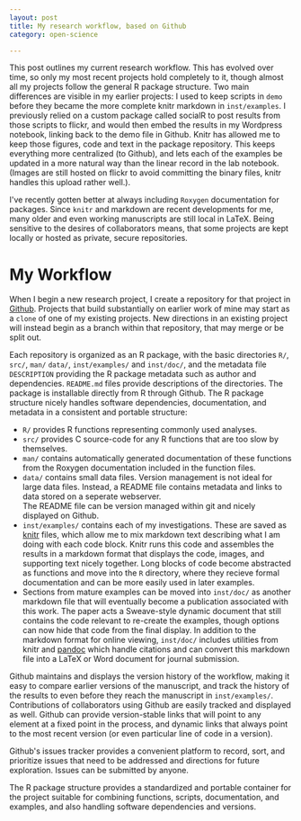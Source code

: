 ```yaml
---
layout: post
title: My research workflow, based on Github
category: open-science

---
```


This post outlines my current research workflow.  This has evolved
over time, so only my most recent projects hold completely to it,
though almost all my projects follow the general R package structure.
Two main differences are visible in my earlier projects: I used to keep
scripts in `demo` before they became the more complete knitr markdown in
`inst/examples`.  I previously relied on a custom package called socialR
to post results from those scripts to flickr, and would then embed the
results in my Wordpress notebook, linking back to the demo file in Github.
Knitr has allowed me to keep those figures, code and text in the package
repository.  This keeps everything more centralized (to Github), and lets
each of the examples be updated in a more natural way than the linear
record in the lab notebook.  (Images are still hosted on flickr to avoid
committing the binary files, knitr handles this upload rather well.).

I've recently gotten better at always including `Roxygen` documentation
for packages.  Since `knitr` and markdown are recent developments for
me, many older and even working manuscripts are still local in LaTeX.
Being sensitive to the desires of collaborators means, that some projects
are kept locally or hosted as private, secure repositories.


My Workflow
===========

When I begin a new research project, I create a repository for that project in [Github](https://github.com/cboettig). 
Projects that build substantially on earlier work of mine may start as a `clone` 
of one of my existing projects. New directions in an existing project will instead
begin as a branch within that repository, that may merge or be split out.  

Each repository is organized as an R package, with the basic directories `R/`, `src/`, `man/`
`data/`, `inst/examples/` and `inst/doc/`, and the metadata file `DESCRIPTION` providing
the R package metadata such as author and dependencies.  `README.md` files provide 
descriptions of the directories.  The package is installable directly from R through
Github.  The R package structure nicely handles software dependencies, documentation, and 
metadata in a consistent and portable structure: 

- `R/` provides R functions representing commonly used analyses. 
- `src/` provides C source-code for any R functions that are too slow by themselves.
- `man/` contains automatically generated documentation of these functions from the 
Roxygen documentation included in the function files. 
- `data/` contains small data files.  Version management is not ideal for large data files.
Instead, a README file contains metadata and links to data stored on a seperate webserver.  
The README file can be version managed within git and nicely displayed on Github.
- `inst/examples/` contains each of my investigations.  These are saved as 
[knitr](http://yihui.name/knitr) files, which allow me to mix markdown text describing
what I am doing with each code block.  Knitr runs this code and assembles
the results in a markdown format that displays the code, images, and supporting text nicely
together. Long blocks of code become abstracted as functions and move into the `R` directory,
where they recieve formal documentation and can be more easily used in later examples. 
- Sections from mature examples can be moved into `inst/doc/` as another markdown file that
will eventually become a publication associated with this work.  The paper acts a Sweave-style
dynamic document that still contains the code relevant to re-create the examples, though options
can now hide that code from the final display. In addition to the markdown format for online
viewing, `inst/doc/` includes utilities from knitr and [pandoc](http://johnmacfarlane.net/pandoc/)
which handle citations and can convert this markdown file into a LaTeX or Word document for 
journal submission.


Github maintains and displays the version history of the workflow, making it easy to compare 
earlier versions of the manuscript, and track the history of the results to even before they
reach the manuscript in `inst/examples/`.  Contributions of collaborators using Github are easily
tracked and displayed as well.  Github can provide version-stable links that will point to 
any element at a fixed point in the process, and dynamic links that always point to the most
recent version (or even particular line of code in a version). 

Github's issues tracker provides a convenient platform to record, sort, and prioritize issues
that need to be addressed and directions for future exploration. Issues can be submitted by anyone.  


The R package structure provides a standardized and 
portable container for the project suitable for combining functions, scripts, documentation, 
and examples, and also handling software dependencies and versions.  



